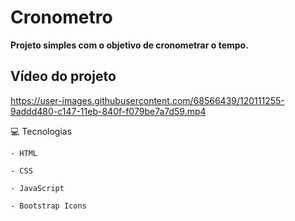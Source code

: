 # Cronometro

**Projeto simples com o objetivo de cronometrar o tempo.**

## Vídeo do projeto

https://user-images.githubusercontent.com/68566439/120111255-9addd480-c147-11eb-840f-f079be7a7d59.mp4

💻 Tecnologias
```
- HTML

- CSS

- JavaScript

- Bootstrap Icons
```